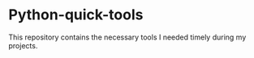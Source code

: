 # Python-quick-tools
This repository contains the necessary tools I needed timely during my projects.
